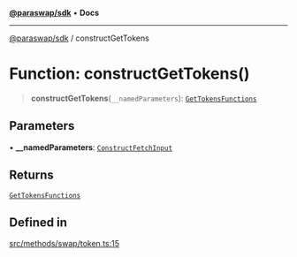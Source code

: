 [**@paraswap/sdk**](../README.md) • **Docs**

***

[@paraswap/sdk](../globals.md) / constructGetTokens

# Function: constructGetTokens()

> **constructGetTokens**(`__namedParameters`): [`GetTokensFunctions`](../type-aliases/GetTokensFunctions.md)

## Parameters

• **\_\_namedParameters**: [`ConstructFetchInput`](../interfaces/ConstructFetchInput.md)

## Returns

[`GetTokensFunctions`](../type-aliases/GetTokensFunctions.md)

## Defined in

[src/methods/swap/token.ts:15](https://github.com/paraswap/paraswap-sdk/blob/master/src/methods/swap/token.ts#L15)
